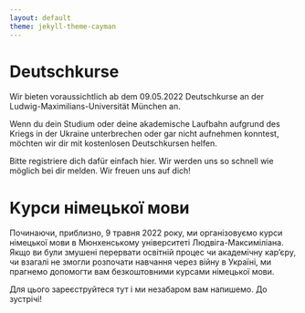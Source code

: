```yaml
---
layout: default
theme: jekyll-theme-cayman
---
```


# Deutschkurse
Wir bieten voraussichtlich ab dem 09.05.2022 Deutschkurse an der Ludwig-Maximilians-Universität München an.

Wenn du dein Studium oder deine akademische Laufbahn aufgrund des Kriegs in der Ukraine unterbrechen oder gar nicht aufnehmen konntest, möchten wir dir mit kostenlosen Deutschkursen helfen.

Bitte registriere dich dafür einfach hier. Wir werden uns so schnell wie möglich bei dir melden. Wir freuen uns auf dich! 

# Kурси німецької мови
Починаючи, приблизно, 9 травня 2022 року, ми організовуємо курси німецької мови в Мюнхенському університеті Людвіга-Максиміліана.
Якщо ви були змушені перервати освітній процес чи академічну кар’єру, чи взагалі не змогли розпочати навчання через війну в Україні, ми прагнемо допомогти вам безкоштовними курсами німецької мови.

Для цього зареєструйтеся тут і ми незабаром вам напишемо. До зустрічі!
